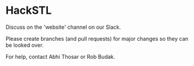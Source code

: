 # HackSTL

Discuss on the 'website' channel on our Slack.

Please create branches (and pull requests) for major changes so they can be looked over.

For help, contact Abhi Thosar or Rob Budak.